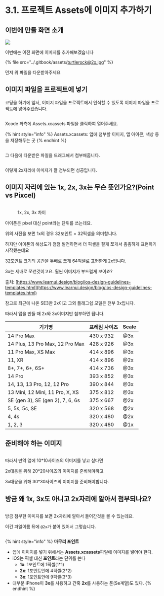 # 3.1. 프로젝트 Assets에 이미지 추가하기

## 이번에 만들 화면 소개

![](<../.gitbook/assets/image (19).png>)





이번에는 이전 화면에 이미지를 추가해보겠습니다

{% file src="../.gitbook/assets/turtlerock@2x.jpg" %}

먼저 위 파일을 다운받아주세요



## 이미지 파일을 프로젝트에 넣기



코딩을 하기에 앞서, 이미지 파일을 프로젝트에서 인식할 수 있도록 이미지 파일을 프로젝트에 넣어주겠습니다.

<figure><img src="../.gitbook/assets/Group 251.png" alt=""><figcaption></figcaption></figure>

Xcode 좌측에 Assets.xcassets 파일을 클릭하여 열어주세요.



{% hint style="info" %}
Assets.xcassets: 앱에 첨부할 이미지, 앱 아이콘, 색상 등을 저장해두는 곳
{% endhint %}

<figure><img src="../.gitbook/assets/Group 26.png" alt=""><figcaption></figcaption></figure>

그 다음에 다운받은 파일을 드래그해서 첨부해줍니다.

<figure><img src="../.gitbook/assets/image (110).png" alt=""><figcaption></figcaption></figure>

이렇게 2x자리에 이미지가 잘 첨부되면 성공입니다.



## 이미지 자리에 있는 1x, 2x, 3x는 무슨 뜻인가요?(Point vs Pixcel)



<figure><img src="../.gitbook/assets/image (134).png" alt=""><figcaption><p>1x, 2x, 3x 차이</p></figcaption></figure>



아이폰은 pixel 대신 point라는 단위를 쓰는데요.

위의 사진을 보면 1x의 경우 32포인트 = 32픽셀을 의미합니다.

하지만 아이폰의 해상도가 점점 발전하면서 더 픽셀을 잘게 쪼개서 촘촘하게 표현하기 시작했는데요

32포인트 크기의 공간을 두배로 쪼개 64픽셀로 표현한게 2x입니다.

3x는 세배로 쪼갠것이고요. 훨씬 이미지가 부드럽게 보이죠?

출처: [https://www.learnui.design/blog/ios-design-guidelines-templates.html](https://www.learnui.design/blog/ios-design-guidelines-templates.html)



참고로 최근에 나온 SE3만 2x이고 그외 플래그쉽 모델은 전부 3x입니다.

따라서 앱을 만들 때 2x와 3x이미지만 첨부하면 됩니다.

| **기기명**                          | **프레임 사이즈** | **Scale** |
| -------------------------------- | ----------- | --------- |
| 14 Pro Max                       | 430 x 932   | @3x       |
| 14 Plus, 13 Pro Max, 12 Pro Max  | 428 x 926   | @3x       |
| 11 Pro Max, XS Max               | 414 x 896   | @3x       |
| 11, XR                           | 414 x 896   | @2x       |
| 8+, 7+, 6+, 6S+                  | 414 x 736   | @3x       |
| 14 Pro                           | 393 x 852   | @3x       |
| 14, 13, 13 Pro, 12, 12 Pro       | 390 x 844   | @3x       |
| 13 Mini, 12 Mini, 11 Pro, X, XS  | 375 x 812   | @3x       |
| SE (gen 3), SE (gen 2), 7, 6, 6s | 375 x 667   | @2x       |
| 5, 5s, 5c, SE                    | 320 x 568   | @2x       |
| 4, 4s                            | 320 x 480   | @2x       |
| 1, 2, 3                          | 320 x 480   | @1x       |



## 준비해야 하는 이미지

<figure><img src="../.gitbook/assets/image (99).png" alt=""><figcaption></figcaption></figure>

따라서 만약 앱에 10\*10사이즈의 이미지를 넣고 싶다면

2x대응을 위해 20\*20사이즈의 이미지를 준비해야하고

3x대응을 위해 30\*30사이즈의 이미지를 준비해야합니다.



## 방금 왜 1x, 3x도 아니고 2x자리에 알아서 첨부되나요?

<figure><img src="../.gitbook/assets/image (155).png" alt=""><figcaption></figcaption></figure>

방금 첨부한 이미지를 보면 2x자리에 알아서 들어간것을 볼 수 있는데요.

이건 파일이름 뒤에 `@2x`가 붙어 있어서 그렇습니다.

<figure><img src="../.gitbook/assets/image (50).png" alt=""><figcaption></figcaption></figure>



{% hint style="info" %}
**마무리 포인트**

* 앱에 이미지를 넣기 위해서는 **Assets.xcassets**파일에 이미지를 넣어야 한다.
* iOS는 픽셀 대신 **포인트**라는 단위를 쓴다
  * **1x**: 1포인트에 1픽셀(1\*1)
  * **2x**: 1포인트안에 4픽셀(2\*2)
  * **3x**: 1포인트안에 9픽셀(3\*3)
* 대부분 iPhone이 **3x**를 사용하고 간혹 **2x**를 사용하는 폰(Se계열)도 있다.
{% endhint %}



